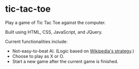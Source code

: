 # tic-tac-toe

Play a game of Tic Tac Toe against the computer.

Built using HTML, CSS, JavaScript, and JQuery.

Current functionalities include:
* Not-easy-to-beat AI. (Logic based on [Wikipedia's strategy](https://en.wikipedia.org/wiki/Tic-tac-toe#Strategy).)
* Choose to play as X or O.
* Start a new game after the current game is finished.
